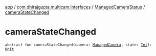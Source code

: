 [app](../../index.md) / [com.dhirajgupta.multicam.interfaces](../index.md) / [ManagedCameraStatus](index.md) / [cameraStateChanged](./camera-state-changed.md)

# cameraStateChanged

`abstract fun cameraStateChanged(camera: `[`ManagedCamera`](../../com.dhirajgupta.multicam.services/-managed-camera/index.md)`, state: `[`Int`](https://kotlinlang.org/api/latest/jvm/stdlib/kotlin/-int/index.html)`): `[`Unit`](https://kotlinlang.org/api/latest/jvm/stdlib/kotlin/-unit/index.html)